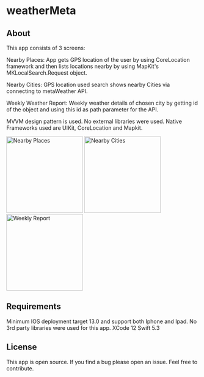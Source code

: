 # weatherMeta

## About

This app consists of 3 screens:

Nearby Places:
App gets GPS location of the user by using CoreLocation framework and then lists locations nearby by using MapKit's MKLocalSearch.Request object. 

Nearby Cities:
GPS location used search shows nearby Cities via connecting to metaWeather API.

Weekly Weather Report:
Weekly weather details of chosen city by getting id of the object and using this id as path parameter for the API.  

MVVM design pattern is used. No external libraries were used. 
Native Frameworks used are UIKit, CoreLocation and Mapkit. 

 <img width="200" alt="Nearby Places" src="https://user-images.githubusercontent.com/32449276/95692646-ee8ac480-0c2f-11eb-87f0-2fce7d7506db.png"> <img width="200" alt="Nearby Cities" src="https://user-images.githubusercontent.com/32449276/95692654-f8142c80-0c2f-11eb-9388-170226e07ff4.png"> <img width="200" alt="Weekly Report" src="https://user-images.githubusercontent.com/32449276/95692650-f480a580-0c2f-11eb-8ba3-f9ae9e987059.png">
  
## Requirements

 Minimum IOS deployment target 13.0 and support both Iphone and Ipad. 
 No 3rd party libraries were used for this app.
 XCode 12 Swift 5.3
 
 ## License

This app is open source. If you find a bug please open an issue. Feel free to contribute.
